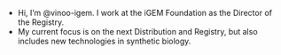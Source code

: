 - Hi, I’m @vinoo-igem. I work at the iGEM Foundation as the Director of the Registry.
- My current focus is on the next Distribution and Registry, but also includes new technologies in synthetic biology.

<!---
vinoo-igem/vinoo-igem is a ✨ special ✨ repository because its `README.md` (this file) appears on your GitHub profile.
You can click the Preview link to take a look at your changes.
--->
